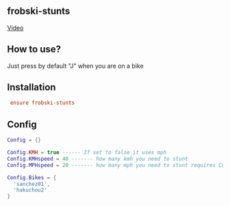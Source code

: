 ## frobski-stunts

[Video](https://streamable.com/hzi5qn)

## How to use?

Just press by default "J" when you are on a bike

## Installation
```cfg
 ensure frobski-stunts
 ```
  
 ## Config 
  ```lua
Config = {}

Config.KMH = true ------ If set to false it uses mph
Config.KMHspeed = 40 ------- how many kmh you need to stunt
Config.MPHspeed = 20 ------- how many mph you need to stunt requires Config.KMH off

Config.Bikes = {
    'sanchez01',
    'hakuchou2'
}
  ```
